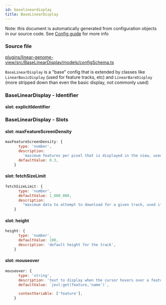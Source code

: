 ```yaml
---
id: baselineardisplay
title: BaseLinearDisplay
---
```


Note: this document is automatically generated from configuration objects in our
source code. See [Config guide](/docs/config_guide) for more info

### Source file

[plugins/linear-genome-view/src/BaseLinearDisplay/models/configSchema.ts](https://github.com/GMOD/jbrowse-components/blob/main/plugins/linear-genome-view/src/BaseLinearDisplay/models/configSchema.ts)

`BaseLinearDisplay` is a "base" config that is extended by classes like
`LinearBasicDisplay` (used for feature tracks, etc) and `LinearBareDisplay`
(more stripped down than even the basic display, not commonly used)

### BaseLinearDisplay - Identifier

#### slot: explicitIdentifier

### BaseLinearDisplay - Slots

#### slot: maxFeatureScreenDensity

```js
maxFeatureScreenDensity: {
      type: 'number',
      description:
        'maximum features per pixel that is displayed in the view, used if byte size estimates not available',
      defaultValue: 0.3,
    }
```

#### slot: fetchSizeLimit

```js
fetchSizeLimit: {
      type: 'number',
      defaultValue: 1_000_000,
      description:
        "maximum data to attempt to download for a given track, used if adapter doesn't specify one",
    }
```

#### slot: height

```js
height: {
      type: 'number',
      defaultValue: 100,
      description: 'default height for the track',
    }
```

#### slot: mouseover

```js
mouseover: {
      type: 'string',
      description: 'text to display when the cursor hovers over a feature',
      defaultValue: `jexl:get(feature,'name')`,

      contextVariable: ['feature'],
    }
```
